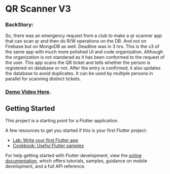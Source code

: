 # QR Scanner V3

### BackStory: 
So, there was an emergency request from a club to make a qr scanner app that can scan qr and then do R/W operations on the DB. And not on Firebase but on MongoDB as well. Deadline was in 3 hrs. This is the v3 of the same app with much more polished UI and code organization. Although the organization is not standarad as it has been conformed to the request of the user. This app scans the QR ticket and tells whether the person is registered on database or not. After the entry is confirmed, it also updates the database to avoid duplicates. It can be used by multiple persons in parallel for scanning distinct tickets.

### [Demo Video Here](https://github.com/Akhand-Pratap-Tiwari/qr_scanner_v2/blob/master/Demo.mp4).

## Getting Started

This project is a starting point for a Flutter application.

A few resources to get you started if this is your first Flutter project:

- [Lab: Write your first Flutter app](https://docs.flutter.dev/get-started/codelab)
- [Cookbook: Useful Flutter samples](https://docs.flutter.dev/cookbook)

For help getting started with Flutter development, view the
[online documentation](https://docs.flutter.dev/), which offers tutorials,
samples, guidance on mobile development, and a full API reference.
